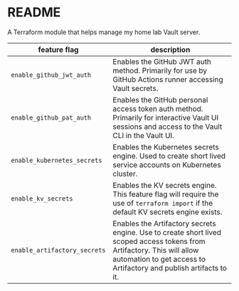 # README
A Terraform module that helps manage my home lab Vault server.

| feature flag | description |
| - | - | 
| `enable_github_jwt_auth` | Enables the GitHub JWT auth method.  Primarily for use by GitHub Actions runner accessing Vault secrets. |
| `enable_github_pat_auth` | Enables the GitHub personal access token auth method.  Primarily for interactive Vault UI sessions and access to the Vault CLI in the Vault UI. |
| `enable_kubernetes_secrets` | Enables the Kubernetes secrets engine.  Used to create short lived service accounts on Kubernetes cluster. |
| `enable_kv_secrets` | Enables the KV secrets engine.  This feature flag will require the use of `terraform import` if the default KV secrets engine exists. |
| `enable_artifactory_secrets` | Enables the Artifactory secrets engine.  Use to create short lived scoped access tokens from Artifactory.  This will allow automation to get access to Artifactory and publish artifacts to it. |
